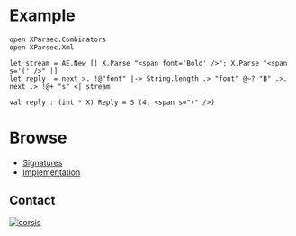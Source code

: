 # Example

```
open XParsec.Combinators
open XParsec.Xml

let stream = AE.New [| X.Parse "<span font='Bold' />"; X.Parse "<span s='(' />" |]
let reply  = next >. !@"font" |-> String.length .> "font" @~? "B" .>. next .> !@+ "s" <| stream
```

```
val reply : (int * X) Reply = S (4, <span s="(" />)
```

# Browse

+ [Signatures](https://github.com/corsis/XParsec/blob/master/XParsec.fsi)
+ [Implementation](https://github.com/corsis/XParsec/blob/master/XParsec.fs)

## Contact

[![corsis]](https://github.com/corsis/)

[corsis]: http://portfusion.sourceforge.net/i/l100.png "Corsis Research"